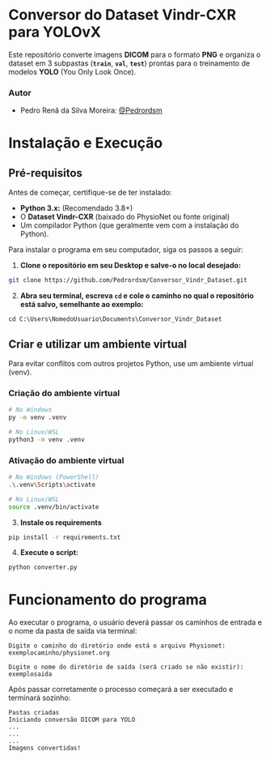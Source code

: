 # Conversor do Dataset Vindr-CXR para YOLOvX

Este repositório converte imagens **DICOM** para o formato **PNG** e organiza o dataset em 3 subpastas (**`train`**, **`val`**, **`test`**) prontas para o treinamento de modelos **YOLO** (You Only Look Once).

### Autor

- Pedro Renã da Silva Moreira: [@Pedrordsm](https://github.com/Pedrordsm)

# Instalação e Execução
## Pré-requisitos
Antes de começar, certifique-se de ter instalado:

* **Python 3.x:** (Recomendado 3.8+)
* O **Dataset Vindr-CXR** (baixado do PhysioNet ou fonte original)
* Um compilador Python (que geralmente vem com a instalação do Python).

Para instalar o programa em seu computador, siga os passos a seguir:
1. **Clone o repositório em seu Desktop e salve-o no local desejado:**
```bash
git clone https://github.com/Pedrordsm/Conversor_Vindr_Dataset.git
```
2. **Abra seu terminal, escreva ```cd``` e cole o caminho no qual o repositório está salvo, semelhante ao exemplo:**

```
cd C:\Users\NomedoUsuario\Documents\Conversor_Vindr_Dataset
```

## Criar e utilizar um ambiente virtual
Para evitar conflitos com outros projetos Python, use um ambiente virtual (venv).

### Criação do ambiente virtual
```bash
# No Windows
py -m venv .venv

# No Linux/WSL
python3 -m venv .venv
```
### Ativação do ambiente virtual

```bash
# No Windows (PowerShell)
.\.venv\Scripts\activate

# No Linux/WSL
source .venv/bin/activate
```

3. **Instale os requirements**
```bash
pip install -r requirements.txt
```
4. **Execute o script:**

```bash
python converter.py
```

# Funcionamento do programa
Ao executar o programa, o usuário deverá passar os caminhos de entrada e o nome da pasta de saída via terminal: 

```
Digite o caminho do diretório onde está o arquivo Physionet: exemplocaminho/physionet.org

Digite o nome do diretório de saída (será criado se não existir): exemplosaida
```

Após passar corretamente o processo começará a ser executado e terminará sozinho:

```
Pastas criadas
Iniciando conversão DICOM para YOLO
...
...
...
Imagens convertidas!

```
